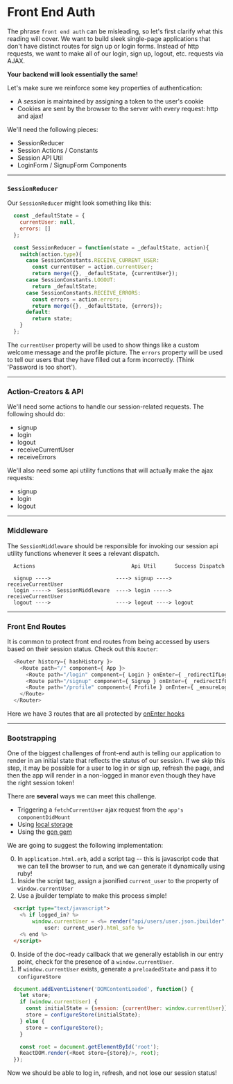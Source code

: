 # Front End Auth

The phrase `front end auth` can be misleading, so let's first clarify what this reading
will cover. We want to build sleek single-page applications that don't have distinct
routes for sign up or login forms. Instead of http requests, we want to make
all of our login, sign up, logout, etc. requests via AJAX.

**Your backend will look essentially the same!**

Let's make sure we reinforce some key properties of authentication:
  * A *session* is maintained by assigning a token to the user's cookie
  * Cookies are sent by the browser to the server with every request: http and ajax!

We'll need the following pieces:

  * SessionReducer
  * Session Actions / Constants
  * Session API Util
  * LoginForm / SignupForm Components

---

### `SessionReducer`

Our `SessionReducer` might look something like this:

```js
  const _defaultState = {
    currentUser: null,
    errors: []
  };

  const SessionReducer = function(state = _defaultState, action){
    switch(action.type){
      case SessionConstants.RECEIVE_CURRENT_USER:
        const currentUser = action.currentUser;
        return merge({}, _defaultState, {currentUser});
      case SessionConstants.LOGOUT:
        return _defaultState;
      case SessionConstants.RECEIVE_ERRORS:
        const errors = action.errors;
        return merge({}, _defaultState, {errors});
      default:
        return state;
    }
  };
```

The `currentUser` property will be used to show things like a custom welcome message
and the profile picture. The `errors` property will be used to tell our users that
they have filled out a form incorrectly. (Think 'Password is too short').

---

### Action-Creators & API

We'll need some actions to handle our session-related requests. The following should do:

  * signup
  * login
  * logout
  * receiveCurrentUser
  * receiveErrors

We'll also need some api utility functions that will actually make the ajax requests:

  * signup
  * login
  * logout

---

### Middleware

The `SessionMiddleware` should be responsible for invoking our session api utility functions
whenever it sees a relevant dispatch.

```
  Actions                               Api Util      Success Dispatch

  signup ---->                     ----> signup ----> receiveCurrentUser
  login ----->  SessionMiddleware  ----> login -----> receiveCurrentUser
  logout ---->                     ----> logout ----> logout
```

---

### Front End Routes

It is common to protect front end routes from being accessed by users based on their
session status. Check out this `Router`:

```js
  <Router history={ hashHistory }>
    <Route path="/" component={ App }>
      <Route path="/login" component={ Login } onEnter={ _redirectIfLoggedIn }/>
      <Route path="/signup" component={ Signup } onEnter={ _redirectIfLoggedIn }/>
      <Route path="/profile" component={ Profile } onEnter={ _ensureLoggedIn }/>
    </Route>
  </Router>
```

Here we have 3 routes that are all protected by [onEnter hooks][onenter]

[onenter]: on_enter.md

---

### Bootstrapping

One of the biggest challenges of front-end auth is telling our application to render
in an initial state that reflects the status of our session. If we skip this step, it
may be possible for a user to log in or sign up, refresh the page, and then the app
will render in a non-logged in manor even though they have the right session token!

There are **several** ways we can meet this challenge.

  * Triggering a `fetchCurrentUser` ajax request from the `app's` `componentDidMount`
  * Using [local storage][local-storage]
  * Using the [gon gem][gon-video]

We are going to suggest the following implementation:

  0. In `application.html.erb`, add a script tag -- this is javascript code that
  we can tell the browser to run, and we can generate it dynamically using ruby!
  0. Inside the script tag, assign a jsonified `current_user` to the property of
  `window.currentUser`
  0. Use a jbuilder template to make this process simple!

```html
  <script type="text/javascript">
    <% if logged_in? %>
    	window.currentUser = <%= render("api/users/user.json.jbuilder",
    		user: current_user).html_safe %>
    <% end %>
  </script>
```

  0. Inside of the doc-ready callback that we generally establish in our entry point,
  check for the presence of a `window.currentUser`.
  0. If `window.currentUser` exists, generate a `preloadedState` and pass it
  to `configureStore`

```js
  document.addEventListener('DOMContentLoaded', function() {
    let store;
    if (window.currentUser) {
      const initialState = {session: {currentUser: window.currentUser}};
      store = configureStore(initialState);
    } else {
      store = configureStore();
    }

    const root = document.getElementById('root');
    ReactDOM.render(<Root store={store}/>, root);
  });
```

Now we should be able to log in, refresh, and not lose our session status!

[local-storage]: https://developer.mozilla.org/en-US/docs/Web/API/Window/localStorage
[gon-video]: https://vimeo.com/168132088
